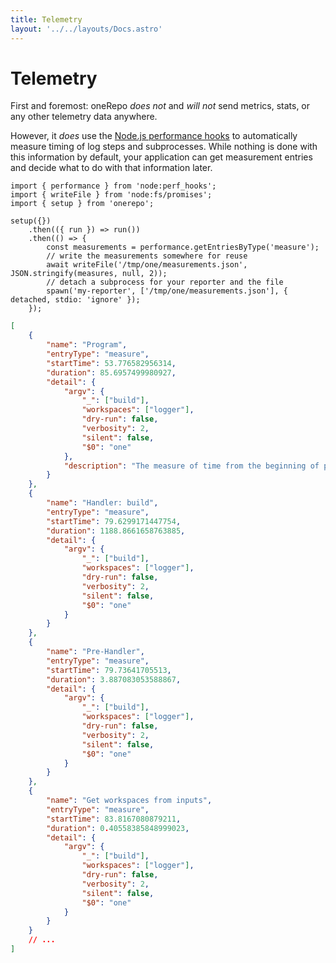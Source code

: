 ```yaml
---
title: Telemetry
layout: '../../layouts/Docs.astro'
---
```


# Telemetry

First and foremost: oneRepo _does not_ and _will not_ send metrics, stats, or any other telemetry data anywhere.

However, it _does_ use the [Node.js performance hooks](https://nodejs.org/api/perf_hooks.html) to automatically measure timing of log steps and subprocesses. While nothing is done with this information by default, your application can get measurement entries and decide what to do with that information later.

```tsx title="bin/one.mjs" showLineNumbers {8-12}
import { performance } from 'node:perf_hooks';
import { writeFile } from 'node:fs/promises';
import { setup } from 'onerepo';

setup({})
	.then(({ run }) => run())
	.then(() => {
		const measurements = performance.getEntriesByType('measure');
		// write the measurements somewhere for reuse
		await writeFile('/tmp/one/measurements.json', JSON.stringify(measures, null, 2));
		// detach a subprocess for your reporter and the file
		spawn('my-reporter', ['/tmp/one/measurements.json'], { detached, stdio: 'ignore' });
	});
```

```json title="Sample measurements"
[
	{
		"name": "Program",
		"entryType": "measure",
		"startTime": 53.776582956314,
		"duration": 85.6957499980927,
		"detail": {
			"argv": {
				"_": ["build"],
				"workspaces": ["logger"],
				"dry-run": false,
				"verbosity": 2,
				"silent": false,
				"$0": "one"
			},
			"description": "The measure of time from the beginning of parsing program setup and CLI arguments through the end of the handler & any postHandler options."
		}
	},
	{
		"name": "Handler: build",
		"entryType": "measure",
		"startTime": 79.6299171447754,
		"duration": 1188.8661658763885,
		"detail": {
			"argv": {
				"_": ["build"],
				"workspaces": ["logger"],
				"dry-run": false,
				"verbosity": 2,
				"silent": false,
				"$0": "one"
			}
		}
	},
	{
		"name": "Pre-Handler",
		"entryType": "measure",
		"startTime": 79.73641705513,
		"duration": 3.887083053588867,
		"detail": {
			"argv": {
				"_": ["build"],
				"workspaces": ["logger"],
				"dry-run": false,
				"verbosity": 2,
				"silent": false,
				"$0": "one"
			}
		}
	},
	{
		"name": "Get workspaces from inputs",
		"entryType": "measure",
		"startTime": 83.8167080879211,
		"duration": 0.40558385848999023,
		"detail": {
			"argv": {
				"_": ["build"],
				"workspaces": ["logger"],
				"dry-run": false,
				"verbosity": 2,
				"silent": false,
				"$0": "one"
			}
		}
	}
	// ...
]
```
